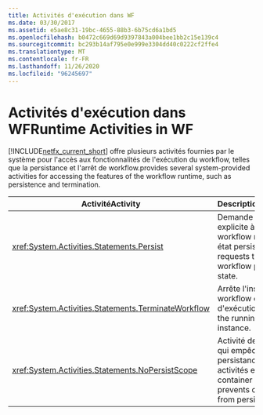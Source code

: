 ```yaml
---
title: Activités d'exécution dans WF
ms.date: 03/30/2017
ms.assetid: e5ae8c31-19bc-4655-88b3-6b75cd6a1bd5
ms.openlocfilehash: b0472c669d69d9397843a004bee1bb2c15e139c4
ms.sourcegitcommit: bc293b14af795e0e999e3304dd40c0222cf2ffe4
ms.translationtype: MT
ms.contentlocale: fr-FR
ms.lasthandoff: 11/26/2020
ms.locfileid: "96245697"
---
```

# <a name="runtime-activities-in-wf"></a><span data-ttu-id="b0c85-102">Activités d'exécution dans WF</span><span class="sxs-lookup"><span data-stu-id="b0c85-102">Runtime Activities in WF</span></span>

[!INCLUDE[netfx_current_short](../../../includes/netfx-current-short-md.md)] <span data-ttu-id="b0c85-103">offre plusieurs activités fournies par le système pour l'accès aux fonctionnalités de l'exécution du workflow, telles que la persistance et l'arrêt de workflow.</span><span class="sxs-lookup"><span data-stu-id="b0c85-103">provides several system-provided activities for accessing the features of the workflow runtime, such as persistence and termination.</span></span>  
  
|<span data-ttu-id="b0c85-104">Activité</span><span class="sxs-lookup"><span data-stu-id="b0c85-104">Activity</span></span>|<span data-ttu-id="b0c85-105">Description</span><span class="sxs-lookup"><span data-stu-id="b0c85-105">Description</span></span>|  
|--------------|-----------------|  
|<xref:System.Activities.Statements.Persist>|<span data-ttu-id="b0c85-106">Demande de façon explicite à ce que le workflow rende son état persistant.</span><span class="sxs-lookup"><span data-stu-id="b0c85-106">Explicitly requests that the workflow persist its state.</span></span>|  
|<xref:System.Activities.Statements.TerminateWorkflow>|<span data-ttu-id="b0c85-107">Arrête l'instance de workflow en cours d'exécution.</span><span class="sxs-lookup"><span data-stu-id="b0c85-107">Terminates the running workflow instance.</span></span>|  
|<xref:System.Activities.Statements.NoPersistScope>|<span data-ttu-id="b0c85-108">Activité de conteneur qui empêche la persistance des activités enfants.</span><span class="sxs-lookup"><span data-stu-id="b0c85-108">A container activity that prevents child activities from persisting.</span></span>|
